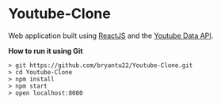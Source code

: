 # Youtube-Clone
Web application built using [ReactJS](https://reactjs.org/) and the [Youtube Data API](https://developers.google.com/youtube/v3/).

**How to run it using Git**

```
> git https://github.com/bryantu22/Youtube-Clone.git
> cd Youtube-Clone
> npm install
> npm start
> open localhost:8080
```
